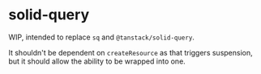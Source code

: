 # solid-query

WIP, intended to replace `sq` and `@tanstack/solid-query`.

It shouldn't be dependent on `createResource` as that triggers suspension, but
it should allow the ability to be wrapped into one.
